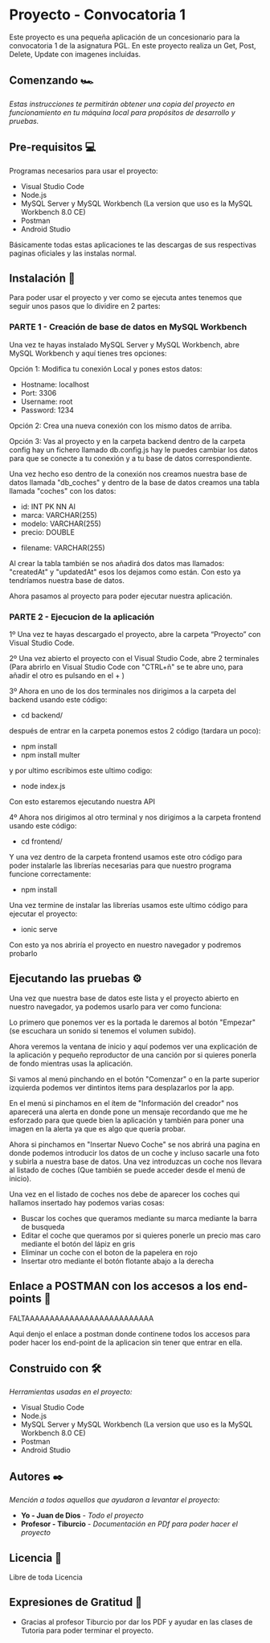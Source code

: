 # Proyecto - Convocatoria 1

Este proyecto es una pequeña aplicación de un concesionario para la convocatoria 1 de la asignatura PGL. En este proyecto realiza un Get, Post, Delete, Update con 
imagenes incluidas.

## Comenzando 🏎

_Estas instrucciones te permitirán obtener una copia del proyecto en funcionamiento en tu máquina local para propósitos de desarrollo y pruebas._

## Pre-requisitos 💻

Programas necesarios para usar el proyecto:

* Visual Studio Code 
* Node.js
* MySQL Server y MySQL Workbench (La version que uso es la MySQL Workbench 8.0 CE)
* Postman
* Android Studio

Básicamente todas estas aplicaciones te las descargas de sus respectivas paginas oficiales y las instalas normal. 

## Instalación 🔧

Para poder usar el proyecto y ver como se ejecuta antes tenemos que seguir unos pasos que lo dividire en 2 partes:

### PARTE 1 - Creación de base de datos en MySQL Workbench

Una vez te hayas instalado MySQL Server y MySQL Workbench, abre MySQL Workbench y aquí tienes tres opciones: 

Opción 1: Modifica tu conexión Local y pones estos datos:  

* Hostname: localhost
* Port: 3306
* Username: root
* Password: 1234

Opción 2: Crea una nueva conexión con los mismo datos de arriba.

Opción 3: Vas al proyecto y en la carpeta backend dentro de la carpeta config hay un fichero llamado db.config.js hay le puedes cambiar los datos para que se conecte a tu conexión y a tu base de datos correspondiente.

Una vez hecho eso dentro de la conexión nos creamos nuestra base de datos llamada "db_coches" y dentro de la base de datos creamos una tabla llamada "coches" con los datos:

* id: INT PK NN AI
* marca: VARCHAR(255)
* modelo: VARCHAR(255)
* precio: DOUBLE
+ filename: VARCHAR(255)

Al crear la tabla también se nos añadirá dos datos mas llamados: "createdAt" y "updatedAt" esos los dejamos como están. Con esto ya tendríamos nuestra base de datos.

Ahora pasamos al proyecto para poder ejecutar nuestra aplicación.

### PARTE 2 - Ejecucion de la aplicación

1º Una vez te hayas descargado el proyecto, abre la carpeta “Proyecto” con Visual Studio Code. 

2º Una vez abierto el proyecto con el Visual Studio Code, abre 2 terminales (Para abrirlo en Visual Studio Code con "CTRL+ñ" se te abre uno, para añadir el otro es pulsando en el + )

3º Ahora en uno de los dos terminales nos dirigimos a la carpeta del backend usando este código:

* cd backend/

después de entrar en la carpeta ponemos estos 2 código (tardara un poco):

* npm install
* npm install multer

y por ultimo escribimos este ultimo codigo:

* node index.js

Con esto estaremos ejecutando nuestra API

4º Ahora nos dirigimos al otro terminal y nos dirigimos a la carpeta frontend usando este código:

* cd frontend/

Y una vez dentro de la carpeta frontend usamos este otro código para poder instalarle las librerías necesarias para que nuestro programa funcione correctamente:

* npm install

Una vez termine de instalar las librerías usamos este ultimo código para ejecutar el proyecto:

* ionic serve

Con esto ya nos abriría el proyecto en nuestro navegador y podremos probarlo


## Ejecutando las pruebas ⚙️

Una vez que nuestra base de datos este lista y el proyecto abierto en nuestro navegador, ya podemos usarlo para ver como funciona:

Lo primero que ponemos ver es la portada le daremos al botón "Empezar" (se escuchara un sonido si tenemos el volumen subido).

Ahora veremos la ventana de inicio y aquí podemos ver una explicación de la aplicación y pequeño reproductor de una canción por si quieres ponerla de fondo mientras usas la aplicación.

Si vamos al menú pinchando en el botón "Comenzar" o en la parte superior izquierda podemos ver dintintos items para desplazarlos por la app.

En el menú si pinchamos en el ítem de "Información del creador" nos aparecerá una alerta en donde pone un mensaje recordando que me he esforzado para que quede bien la aplicación y también para poner una imagen en la alerta ya que es algo que quería probar.

Ahora si pinchamos en "Insertar Nuevo Coche" se nos abrirá una pagina en donde podemos introducir los datos de un coche y incluso sacarle una foto y subirla a nuestra base de datos. Una vez introduzcas un  coche nos llevara al listado de coches (Que también se puede acceder desde el menú de inicio).

Una vez en el listado de coches nos debe de aparecer los coches qui hallamos insertado hay podemos varias cosas:

* Buscar los coches que queramos mediante su marca mediante la barra de busqueda
* Editar el coche que queramos por si quieres ponerle un precio mas caro mediante el botón del lápiz en gris
* Eliminar un coche con el boton de la papelera en rojo
* Insertar otro mediante el botón flotante abajo a la derecha 

## Enlace a POSTMAN con los accesos a los end-points 🔌

FALTAAAAAAAAAAAAAAAAAAAAAAAAAA

Aqui denjo el enlace a postman donde continene todos los accesos para poder hacer los end-point de la aplicacion sin tener que entrar en ella.

## Construido con 🛠️

_Herramientas usadas en el proyecto:_

* Visual Studio Code 
* Node.js
* MySQL Server y MySQL Workbench (La version que uso es la MySQL Workbench 8.0 CE)
* Postman
* Android Studio
 
## Autores ✒️

_Mención a todos aquellos que ayudaron a levantar el proyecto:_

* **Yo - Juan de Dios** - *Todo el proyecto* 
* **Profesor - Tiburcio** - *Documentación en PDf para poder hacer el proyecto*

## Licencia 📄

Libre de toda Licencia

## Expresiones de Gratitud 🎁

* Gracias al profesor Tiburcio por dar los PDF y ayudar en las clases de Tutoria para poder terminar el proyecto.

